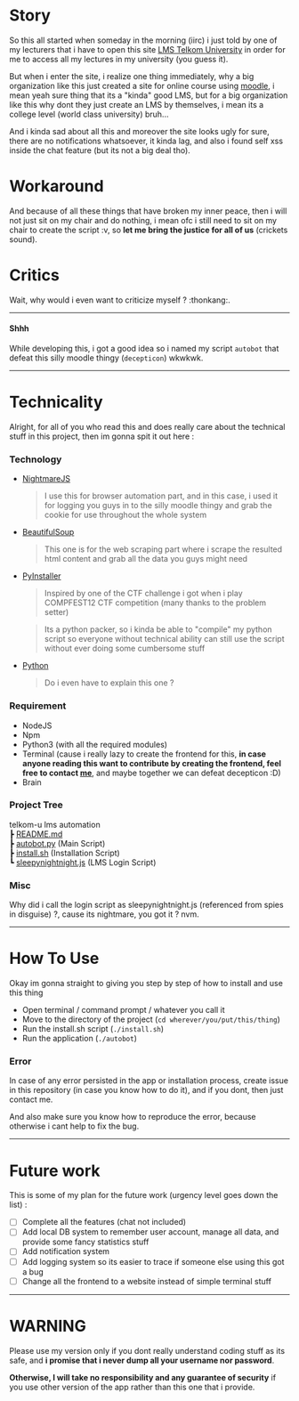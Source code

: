 # Story

So this all started when someday in the morning (iirc) i just told by one of my lecturers that i have to open this site [LMS Telkom University](https://lms.telkomuniversity.ac.id) in order for me to access all my lectures in my university (you guess it). 

But when i enter the site, i realize one thing immediately, why a big organization like this just created a site for online course using [moodle](https://moodle.com/), i mean yeah sure thing that its a "kinda" good LMS, but for a big organization like this why dont they just create an LMS by themselves, i mean its a college level (world class university) bruh...

And i kinda sad about all this and moreover the site looks ugly for sure, there are no notifications whatsoever, it kinda lag, and also i found self xss inside the chat feature (but its not a big deal tho).

# Workaround

And because of all these things that have broken my inner peace, then i will not just sit on my chair and do nothing, i mean ofc i still need to sit on my chair to create the script :v, so **let me bring the justice for all of us** (crickets sound).

# Critics

Wait, why would i even want to criticize myself ? :thonkang:.

----

#### Shhh

While developing this, i got a good idea so i named my script `autobot` that defeat this silly moodle thingy (`decepticon`) wkwkwk.

----

# Technicality

Alright, for all of you who read this and does really care about the technical stuff in this project, then im gonna spit it out here :

### Technology

- [NightmareJS](http://www.nightmarejs.org/)
  > I use this for browser automation part, and in this case, i used it for logging you guys in to the silly moodle thingy and grab the cookie for use throughout the whole system

- [BeautifulSoup](https://www.crummy.com/software/BeautifulSoup/bs4/doc/)
  > This one is for the web scraping part where i scrape the resulted html content and grab all the data you guys might need

- [PyInstaller](https://www.pyinstaller.org/)
  > Inspired by one of the CTF challenge i got when i play COMPFEST12 CTF competition (many thanks to the problem setter)  

  > Its a python packer, so i kinda be able to "compile" my python script so everyone without technical ability can still use the script without ever doing some cumbersome stuff

- [Python](https://www.python.org/download/releases/3.0/)
  > Do i even have to explain this one ?

### Requirement

- NodeJS
- Npm
- Python3 (with all the required modules)
- Terminal (cause i really lazy to create the frontend for this, **in case anyone reading this want to contribute by creating the frontend, feel free to contact [me](https://fakhrip.github.io)**, and maybe together we can defeat decepticon :D)
- Brain

### Project Tree

telkom-u lms automation  
 ┣ [README.md](#)  
 ┣ [autobot.py](./autobot.py) (Main Script)  
 ┣ [install.sh](./install.sh) (Installation Script)  
 ┗ [sleepynightnight.js](./sleepynightnight.js) (LMS Login Script)


### Misc

Why did i call the login script as sleepynightnight.js (referenced from spies in disguise) ?, cause its nightmare, you got it ? nvm.

----

# How To Use

Okay im gonna straight to giving you step by step of how to install and use this thing

- Open terminal / command prompt / whatever you call it
- Move to the directory of the project (`cd wherever/you/put/this/thing`)
- Run the install.sh script (`./install.sh`)
- Run the application (`./autobot`)

### Error

In case of any error persisted in the app or installation process, create issue in this repository (in case you know how to do it), and if you dont, then just contact me.

And also make sure you know how to reproduce the error, because otherwise i cant help to fix the bug.

----

# Future work

This is some of my plan for the future work (urgency level goes down the list) : 

- [ ] Complete all the features (chat not included)  
- [ ] Add local DB system to remember user account, manage all data, and provide some fancy statistics stuff  
- [ ] Add notification system  
- [ ] Add logging system so its easier to trace if someone else using this got a bug  
- [ ] Change all the frontend to a website instead of simple terminal stuff

----

# WARNING

Please use my version only if you dont really understand coding stuff as its safe, and **i promise that i never dump all your username nor password**.

**Otherwise, I will take no responsibility and any guarantee of security** if you use other version of the app rather than this one that i provide.